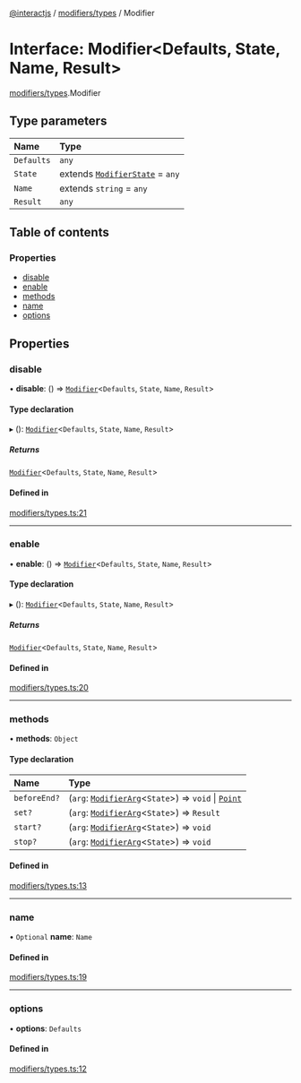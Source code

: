[@interactjs](../README.md) / [modifiers/types](../modules/modifiers_types.md) / Modifier

# Interface: Modifier\<Defaults, State, Name, Result\>

[modifiers/types](../modules/modifiers_types.md).Modifier

## Type parameters

| Name | Type |
| :------ | :------ |
| `Defaults` | `any` |
| `State` | extends [`ModifierState`](../modules/modifiers_types.md#modifierstate) = `any` |
| `Name` | extends `string` = `any` |
| `Result` | `any` |

## Table of contents

### Properties

- [disable](modifiers_types.Modifier.md#disable)
- [enable](modifiers_types.Modifier.md#enable)
- [methods](modifiers_types.Modifier.md#methods)
- [name](modifiers_types.Modifier.md#name)
- [options](modifiers_types.Modifier.md#options)

## Properties

### disable

• **disable**: () => [`Modifier`](modifiers_types.Modifier.md)\<`Defaults`, `State`, `Name`, `Result`\>

#### Type declaration

▸ (): [`Modifier`](modifiers_types.Modifier.md)\<`Defaults`, `State`, `Name`, `Result`\>

##### Returns

[`Modifier`](modifiers_types.Modifier.md)\<`Defaults`, `State`, `Name`, `Result`\>

#### Defined in

[modifiers/types.ts:21](https://github.com/taye/interact.js/blob/f56f1fa2/packages/@interactjs/modifiers/types.ts#L21)

___

### enable

• **enable**: () => [`Modifier`](modifiers_types.Modifier.md)\<`Defaults`, `State`, `Name`, `Result`\>

#### Type declaration

▸ (): [`Modifier`](modifiers_types.Modifier.md)\<`Defaults`, `State`, `Name`, `Result`\>

##### Returns

[`Modifier`](modifiers_types.Modifier.md)\<`Defaults`, `State`, `Name`, `Result`\>

#### Defined in

[modifiers/types.ts:20](https://github.com/taye/interact.js/blob/f56f1fa2/packages/@interactjs/modifiers/types.ts#L20)

___

### methods

• **methods**: `Object`

#### Type declaration

| Name | Type |
| :------ | :------ |
| `beforeEnd?` | (`arg`: [`ModifierArg`](modifiers_types.ModifierArg.md)\<`State`\>) => `void` \| [`Point`](core_types.Point.md) |
| `set?` | (`arg`: [`ModifierArg`](modifiers_types.ModifierArg.md)\<`State`\>) => `Result` |
| `start?` | (`arg`: [`ModifierArg`](modifiers_types.ModifierArg.md)\<`State`\>) => `void` |
| `stop?` | (`arg`: [`ModifierArg`](modifiers_types.ModifierArg.md)\<`State`\>) => `void` |

#### Defined in

[modifiers/types.ts:13](https://github.com/taye/interact.js/blob/f56f1fa2/packages/@interactjs/modifiers/types.ts#L13)

___

### name

• `Optional` **name**: `Name`

#### Defined in

[modifiers/types.ts:19](https://github.com/taye/interact.js/blob/f56f1fa2/packages/@interactjs/modifiers/types.ts#L19)

___

### options

• **options**: `Defaults`

#### Defined in

[modifiers/types.ts:12](https://github.com/taye/interact.js/blob/f56f1fa2/packages/@interactjs/modifiers/types.ts#L12)
